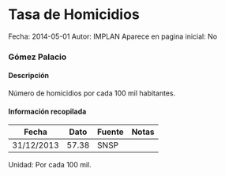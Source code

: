 Tasa de Homicidios
=====

Fecha: 2014-05-01
Autor: IMPLAN
Aparece en pagina inicial: No

### Gómez Palacio

#### Descripción

Número de homicidios por cada 100 mil habitantes.

<!-- break -->

#### Información recopilada

<table class="table table-hover table-bordered matriz">
  <thead>
    <tr><th>Fecha</th><th>Dato</th><th>Fuente</th><th>Notas</th></tr>
  </thead>
  <tbody>
    <tr><td class="centrado">31/12/2013</td><td class="derecha">57.38</td><td>SNSP</td><td></td></tr>
  </tbody>
</table>

Unidad: Por cada 100 mil.
